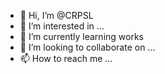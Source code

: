 - 👋 Hi, I’m @CRPSL
- 👀 I’m interested in ...
- 🌱 I’m currently learning works
- 💞️ I’m looking to collaborate on ...
- 📫 How to reach me ...

<!---
CRPSL/CRPSL is a ✨ special ✨ repository because its `README.md` (this file) appears on your GitHub profile.
You can click the Preview link to take a look at your changes.
--->

